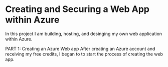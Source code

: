 # Creating and Securing a Web App within Azure
In this project I am building, hosting, and desinging my own web application within Azure.

PART 1: Creating an Azure Web app
After creating an Azure account and receiving my free credits, I began to to start the process of creating the web app.
